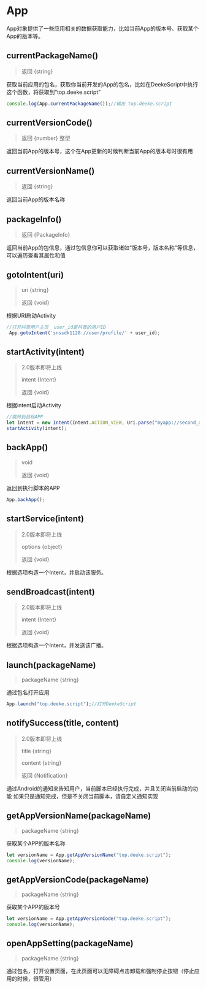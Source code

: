 # App

App对象提供了一些应用相关的数据获取能力，比如当前App的版本号、获取某个App的版本等。

## currentPackageName()
> 返回 {string} 

获取当前应用的包名，获取你当前开发的App的包名，比如在DeekeScript中执行这个函数，将获取到“top.deeke.script”

```javascript
console.log(App.currentPackageName());//输出 top.deeke.script
```

## currentVersionCode()
> 返回 {number} 整型

返回当前App的版本号，这个在App更新的时候判断当前App的版本号时很有用

## currentVersionName()
> 返回 {string}

返回当前App的版本名称

## packageInfo()
> 返回 {PackageInfo}

返回当前App的包信息，通过包信息你可以获取诸如“版本号，版本名称”等信息，可以遍历查看其属性和值


## gotoIntent(uri)
> uri {string}
> 
> 返回 {void}

根据URI启动Activity

```javascript
//打开抖音用户主页  user_id是抖音的用户ID
 App.gotoIntent('snssdk1128://user/profile/' + user_id);
```


## startActivity(intent)
> 2.0版本即将上线
>
> intent {Intent}
> 
> 返回 {void}

根据intent启动Activity

```javascript
//跳转到目标APP
let intent = new Intent(Intent.ACTION_VIEW, Uri.parse("myapp://second_activity"));
startActivity(intent);
```

## backApp()
> void
>
> 返回 {void}

返回到执行脚本的APP

```javascript
App.backApp();
```

## startService(intent)
> 2.0版本即将上线
>
> options {object}
> 
> 返回 {void}

根据选项构造一个Intent，并启动该服务。


## sendBroadcast(intent)
> 2.0版本即将上线
>
> intent {Intent}
> 
> 返回 {void}

根据选项构造一个Intent，并发送该广播。

## launch(packageName)
> packageName {string}

通过包名打开应用

```javascript
App.launch("top.deeke.script");//打开DeekeScript
```


## notifySuccess(title, content)
> 2.0版本即将上线
>
> title {string}
>
> content {string}
>
> 返回 {Notification}

通过Android的通知来告知用户，当前脚本已经执行完成，并且关闭当前启动的功能
如果只是通知完成，但是不关闭当前脚本，请自定义通知实现

## getAppVersionName(packageName)
> packageName {string}

获取某个APP的版本名称

```javascript
let versionName = App.getAppVersionName("top.deeke.script");
console.log(versionName);
```

## getAppVersionCode(packageName)
> packageName {string}

获取某个APP的版本号

```javascript
let versionName = App.getAppVersionCode("top.deeke.script");
console.log(versionName);
```

## openAppSetting(packageName)
> packageName {string}

通过包名，打开设置页面，在此页面可以无障碍点击卸载和强制停止按钮（停止应用的时候，很管用）
